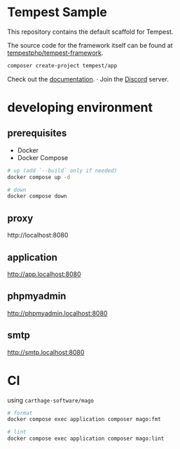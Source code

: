 # Tempest Sample

This repository contains the default scaffold for Tempest.

The source code for the framework itself can be found at [tempestphp/tempest-framework](https://github.com/tempestphp/tempest-framework).

```sh
composer create-project tempest/app
```

Check out the [documentation](https://tempestphp.com). · Join the [Discord](https://tempestphp.com/discord) server.

# developing environment

## prerequisites

- Docker
- Docker Compose

```sh
# up (add `--build` only if needed)
docker compose up -d

# down
docker compose down
```

## proxy

http://localhost:8080

## application

http://app.localhost:8080

## phpmyadmin

http://phpmyadmin.localhost:8080

## smtp

http://smtp.localhost:8080

# CI

using `carthage-software/mago`

```sh
# format
docker compose exec application composer mago:fmt

# lint
docker compose exec application composer mago:lint
```
